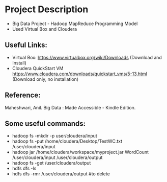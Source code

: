 
# Project Description
* Big Data Project - Hadoop MapReduce Programming Model
* Used Virtual Box and Cloudera

## Useful Links:
* Virtual Box: https://www.virtualbox.org/wiki/Downloads (Download and Install)
* Cloudera QuickStart VM https://www.cloudera.com/downloads/quickstart_vms/5-13.html (Download only, no installation)

## Reference: 
Maheshwari, Anil. Big Data : Made Accessible - Kindle Edition.

## Some useful commands:
* hadoop fs -mkdir -p user/cloudera/input
* hadoop fs -put /home/cloudera/Desktop/TestWC.txt /user/cloudera/input
* hadoop jar /home/cloudera/workspace/myproject.jar WordCount /user/cloudera/input /user/cloudera/output
* hadoop fs -get /user/cloudera/output
* hdfs dfs -ls
* hdfs dfs -rmr /user/cloudera/output   #to delete
